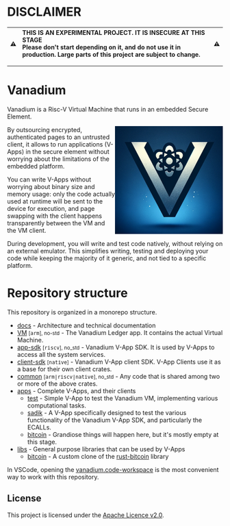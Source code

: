 # DISCLAIMER

:warning: | THIS IS AN EXPERIMENTAL PROJECT. IT IS INSECURE AT THIS STAGE<br/>Please don't start depending on it, and do not use it in production. Large parts of this project are subject to change. | :warning:
:---: | :--- | :---

---

# Vanadium

Vanadium is a Risc-V Virtual Machine that runs in an embedded Secure Element.

<img align="right" src="docs/assets/vanadium_logo.png" alt="Vanadium Logo" style="width: 50%; min-width: 200px; max-width: 280px"/>

By outsourcing encrypted, authenticated pages to an untrusted client, it allows to run applications (V-Apps) in the secure element without worrying about the limitations of the embedded platform.

You can write V-Apps without worrying about binary size and memory usage: only the code actually used at runtime will be sent to the device for execution, and page swapping with the client happens transparently between the VM and the VM client.

During development, you will write and test code natively, without relying on an external emulator. This simplifies writing, testing and deploying your code while keeping the majority of it generic, and not tied to a specific platform.

# Repository structure

This repository is organized in a monorepo structure.

* [docs](docs) - Architecture and technical documentation
* [VM](vm) <small>[<tt>arm</tt>], no-std</small> - The Vanadium Ledger app. It contains the actual Virtual Machine.
* [app-sdk](app-sdk) <small>[<tt>riscv</tt>], no_std</small> - Vanadium V-App SDK. It is used by V-Apps to access all the system services.
* [client-sdk](client-sdk) <small>[<tt>native</tt>]</small> - Vanadium V-App client SDK. V-App Clients use it as a base for their own client crates.
* [common](common) <small>[<tt>arm|riscv|native</tt>], no_std</small> - Any code that is shared among two or more of the above crates.
* [apps](apps) - Complete V-Apps, and their clients
  * [test](apps/test) - Simple V-App to test the Vanadium VM, implementing various computational tasks.
  * [sadik](apps/sadik) - A V-App specifically designed to test the various functionality of the Vanadium V-App SDK, and particularly the ECALLs.
  * [bitcoin](apps/bitcoin) - Grandiose things will happen here, but it's mostly empty at this stage.
* [libs](libs) - General purpose libraries that can be used by V-Apps
  * [bitcoin](libs/bitcoin) - A custom clone of the [rust-bitcoin](https://github.com/rust-bitcoin/rust-bitcoin) library


In VSCode, opening the [vanadium.code-workspace](vanadium.code-workspace) is the most convenient way to work with this repository.

## License

This project is licensed under the [Apache Licence v2.0](LICENSE).
